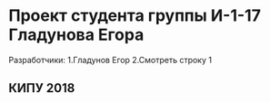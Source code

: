 # Проект студента группы И-1-17 Гладунова Егора

Разработчики:
1.Гладунов Егор
2.Смотреть строку 1

## КИПУ 2018
